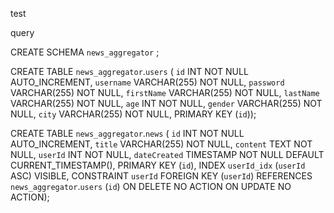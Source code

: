 test

query

CREATE SCHEMA `news_aggregator` ;

CREATE TABLE `news_aggregator`.`users` (
  `id` INT NOT NULL AUTO_INCREMENT,
  `username` VARCHAR(255) NOT NULL,
  `password` VARCHAR(255) NOT NULL,
  `firstName` VARCHAR(255) NOT NULL,
  `lastName` VARCHAR(255) NOT NULL,
  `age` INT NOT NULL,
  `gender` VARCHAR(255) NOT NULL,
  `city` VARCHAR(255) NOT NULL,
  PRIMARY KEY (`id`));

CREATE TABLE `news_aggregator`.`news` (
  `id` INT NOT NULL AUTO_INCREMENT,
  `title` VARCHAR(255) NOT NULL,
  `content` TEXT NOT NULL,
  `userId` INT NOT NULL,
  `dateCreated` TIMESTAMP NOT NULL DEFAULT CURRENT_TIMESTAMP(),
  PRIMARY KEY (`id`),
  INDEX `userId_idx` (`userId` ASC) VISIBLE,
  CONSTRAINT `userId`
    FOREIGN KEY (`userId`)
    REFERENCES `news_aggregator`.`users` (`id`)
    ON DELETE NO ACTION
    ON UPDATE NO ACTION);




